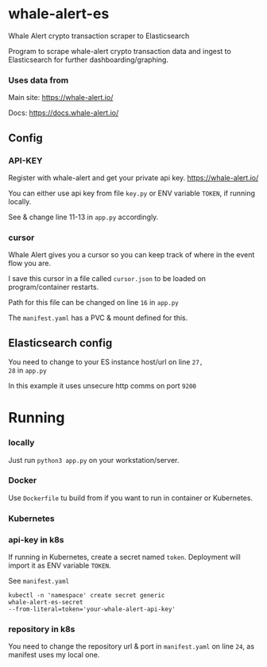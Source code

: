 # whale-alert-es
Whale Alert crypto transaction scraper to Elasticsearch

Program to scrape whale-alert crypto transaction data and ingest to Elasticsearch for further dashboarding/graphing.
### Uses data from
Main site: 
https://whale-alert.io/

Docs: 
https://docs.whale-alert.io/

## Config
### API-KEY
Register with whale-alert and get your private api key. https://whale-alert.io/

You can either use api key from file <code>key.py</code> or ENV variable <code>TOKEN</code>, if running locally.

See & change line 11-13 in <code>app.py</code> accordingly.

### cursor
Whale Alert gives you a cursor so you can keep track of where in the event flow you are.

I save this cursor in a file called <code>cursor.json</code> to be loaded on program/container restarts.

Path for this file can be changed on line <code>16</code> in <code>app.py</code>

The <code>manifest.yaml</code> has a PVC & mount defined for this.

## Elasticsearch config
You need to change to your ES instance host/url on line <code>27, 28</code> in <code>app.py</code>

In this example it uses unsecure http comms on port <code>9200</code>
# Running
### locally
Just run <code>python3 app.py</code> on your workstation/server.
### Docker
Use <code>Dockerfile</code> tu build from if you want to run in container or Kubernetes.

### Kubernetes
### api-key in k8s
If running in Kubernetes, create a secret named <code>token</code>. Deployment will import it as ENV variable <code>TOKEN</code>.

See <code>manifest.yaml</code>

<code>kubectl -n 'namespace' create secret generic whale-alert-es-secret --from-literal=token='your-whale-alert-api-key'</code>

### repository in k8s
You need to change the repository url & port in <code>manifest.yaml</code> on line <code>24</code>, as manifest uses my local one.